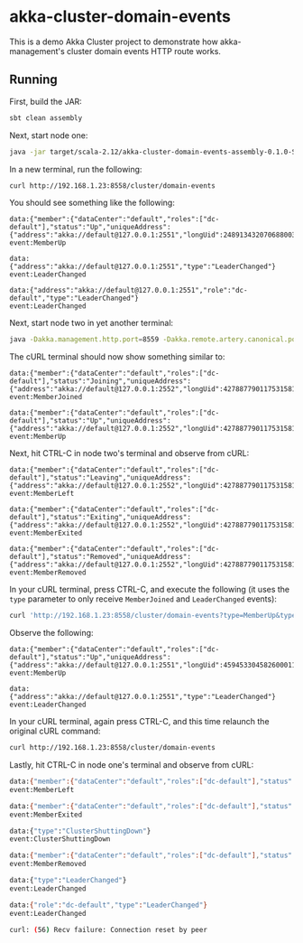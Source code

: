 # akka-cluster-domain-events

This is a demo Akka Cluster project to demonstrate how akka-management's cluster domain events HTTP
route works.

## Running

First, build the JAR:

```bash
sbt clean assembly
```

Next, start node one:

```bash
java -jar target/scala-2.12/akka-cluster-domain-events-assembly-0.1.0-SNAPSHOT.jar
```

In a new terminal, run the following:

```bash
curl http://192.168.1.23:8558/cluster/domain-events
```

You should see something like the following:

```
data:{"member":{"dataCenter":"default","roles":["dc-default"],"status":"Up","uniqueAddress":{"address":"akka://default@127.0.0.1:2551","longUid":2489134320706880032}},"type":"MemberUp"}
event:MemberUp

data:{"address":"akka://default@127.0.0.1:2551","type":"LeaderChanged"}
event:LeaderChanged

data:{"address":"akka://default@127.0.0.1:2551","role":"dc-default","type":"LeaderChanged"}
event:LeaderChanged
```

Next, start node two in yet another terminal:

```bash
java -Dakka.management.http.port=8559 -Dakka.remote.artery.canonical.port=2552 -jar target/scala-2.12/akka-cluster-domain-events-assembly-0.1.0-SNAPSHOT.jar
```

The cURL terminal should now show something similar to:

```
data:{"member":{"dataCenter":"default","roles":["dc-default"],"status":"Joining","uniqueAddress":{"address":"akka://default@127.0.0.1:2552","longUid":4278877901175315812}},"type":"MemberJoined"}
event:MemberJoined

data:{"member":{"dataCenter":"default","roles":["dc-default"],"status":"Up","uniqueAddress":{"address":"akka://default@127.0.0.1:2552","longUid":4278877901175315812}},"type":"MemberUp"}
event:MemberUp

```

Next, hit CTRL-C in node two's terminal and observe from cURL:

```
data:{"member":{"dataCenter":"default","roles":["dc-default"],"status":"Leaving","uniqueAddress":{"address":"akka://default@127.0.0.1:2552","longUid":4278877901175315812}},"type":"MemberLeft"}
event:MemberLeft

data:{"member":{"dataCenter":"default","roles":["dc-default"],"status":"Exiting","uniqueAddress":{"address":"akka://default@127.0.0.1:2552","longUid":4278877901175315812}},"type":"MemberExited"}
event:MemberExited

data:{"member":{"dataCenter":"default","roles":["dc-default"],"status":"Removed","uniqueAddress":{"address":"akka://default@127.0.0.1:2552","longUid":4278877901175315812}},"previousStatus":"Exiting","type":"MemberRemoved"}
event:MemberRemoved
```

In your cURL terminal, press CTRL-C, and execute the following (it uses the `type` parameter to only receive `MemberJoined` and `LeaderChanged` events):

```bash
curl 'http://192.168.1.23:8558/cluster/domain-events?type=MemberUp&type=LeaderChanged'
```

Observe the following:

```
data:{"member":{"dataCenter":"default","roles":["dc-default"],"status":"Up","uniqueAddress":{"address":"akka://default@127.0.0.1:2551","longUid":4594533045826000111}},"type":"MemberUp"}
event:MemberUp

data:{"address":"akka://default@127.0.0.1:2551","type":"LeaderChanged"}
event:LeaderChanged
```

In your cURL terminal, again press CTRL-C, and this time relaunch the original cURL command:

```bash
curl http://192.168.1.23:8558/cluster/domain-events
```

Lastly, hit CTRL-C in node one's terminal and observe from cURL:

```bash
data:{"member":{"dataCenter":"default","roles":["dc-default"],"status":"Leaving","uniqueAddress":{"address":"akka://default@127.0.0.1:2551","longUid":2489134320706880032}},"type":"MemberLeft"}
event:MemberLeft

data:{"member":{"dataCenter":"default","roles":["dc-default"],"status":"Exiting","uniqueAddress":{"address":"akka://default@127.0.0.1:2551","longUid":2489134320706880032}},"type":"MemberExited"}
event:MemberExited

data:{"type":"ClusterShuttingDown"}
event:ClusterShuttingDown

data:{"member":{"dataCenter":"default","roles":["dc-default"],"status":"Removed","uniqueAddress":{"address":"akka://default@127.0.0.1:2551","longUid":2489134320706880032}},"previousStatus":"Exiting","type":"MemberRemoved"}
event:MemberRemoved

data:{"type":"LeaderChanged"}
event:LeaderChanged

data:{"role":"dc-default","type":"LeaderChanged"}
event:LeaderChanged

curl: (56) Recv failure: Connection reset by peer
```